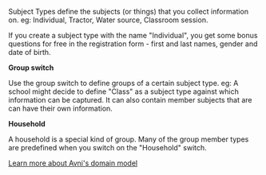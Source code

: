 Subject Types define the subjects (or things) that you collect information on. eg: Individual, Tractor, Water source, Classroom session.

If you create a subject type with the name "Individual", you get some bonus questions for free in the registration form - first and last names, gender and date of birth.

**Group switch**

Use the group switch to define groups of a certain subject type. eg: A school might decide to define "Class" as a subject type against which information can be captured. It can also contain member subjects that are can have their own information.

**Household**

A household is a special kind of group. Many of the group member types are predefined when you switch on the "Household" switch.

[Learn more about Avni's domain model](https://avni.readme.io/docs/avnis-domain-model-of-field-based-work)
